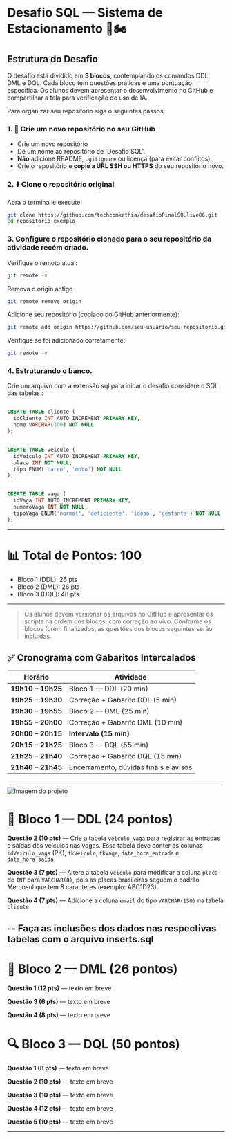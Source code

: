 
# Desafio SQL — Sistema de Estacionamento 🚗🏍️

## Estrutura do Desafio

O desafio está dividido em **3 blocos**, contemplando os comandos DDL, DML e DQL. Cada bloco tem questões práticas e uma pontuação específica. Os alunos devem apresentar o desenvolvimento no GitHub e compartilhar a tela para verificação do uso de IA.


Para organizar seu repositório siga o seguintes passos:
### 1. 🧾 Crie um novo repositório no seu GitHub
- Crie um novo repositório 
- Dê um nome ao repositório de 'Desafio SQL'.
- **Não** adicione README, `.gitignore` ou licença (para evitar conflitos).
- Crie o repositório e **copie a URL SSH ou HTTPS** do seu repositório novo.
### 2. ⬇️ Clone o repositório original
Abra o terminal e execute:

```bash
git clone https://github.com/techcomkathia/desafioFinalSQLlive06.git
cd repositorio-exemplo
```
### 3. Configure o repositório clonado para o seu repositório da atividade recém criado.
Verifique o remoto atual:

```bash
git remote -v
```
Remova o origin antigo
```bash
git remote remove origin
```

Adicione seu repositório (copiado do GitHub anteriormente):

```bash
git remote add origin https://github.com/seu-usuario/seu-repositorio.git
```

Verifique se foi adicionado corretamente:

```bash
git remote -v
```


### 4. Estruturando o banco.

Crie um arquivo com a extensão sql para inicar o desafio considere o SQL das tabelas :

```sql

CREATE TABLE cliente (
  idCliente INT AUTO_INCREMENT PRIMARY KEY,
  nome VARCHAR(100) NOT NULL
);


CREATE TABLE veiculo (
  idVeiculo INT AUTO_INCREMENT PRIMARY KEY,
  placa INT NOT NULL,
  tipo ENUM('carro', 'moto') NOT NULL
);


CREATE TABLE vaga (
  idVaga INT AUTO_INCREMENT PRIMARY KEY,
  numeroVaga INT NOT NULL,
  tipoVaga ENUM('normal', 'deficiente', 'idoso', 'gestante') NOT NULL
);

```

---

# 📊 Total de Pontos: 100

- Bloco 1 (DDL): 26 pts  
- Bloco 2 (DML): 26 pts  
- Bloco 3 (DQL): 48 pts  

---

> Os alunos devem versionar os arquivos no GitHub e apresentar os scripts na ordem dos blocos, com correção ao vivo.
Conforme os blocos forem finalizados, as questões dos blocos seguintes serão incluídas. 


## ✅ Cronograma com Gabaritos Intercalados

| Horário         | Atividade                                 |
|-----------------|--------------------------------------------|
| **19h10 – 19h25** | Bloco 1 — DDL (20 min)                    |
| **19h25 – 19h30** | Correção + Gabarito DDL (5 min)           |
| **19h30 – 19h55** | Bloco 2 — DML (25 min)                    |
| **19h55 – 20h00** | Correção + Gabarito DML (10 min)          |
| **20h00 – 20h15** | **Intervalo (15 min)**                    |
| **20h15 – 21h25** | Bloco 3 — DQL (55 min)                    |
| **21h25 – 21h40** | Correção + Gabarito DQL (15 min)          |
| **21h40 – 21h45** | Encerramento, dúvidas finais e avisos     |

---






![Imagem do projeto](diagrama.jpg)


# 🧱 Bloco 1 — DDL (24 pontos)

**Questão 2 (10 pts)** —  Crie a tabela `veiculo_vaga` para registrar as entradas e saídas dos veículos nas vagas. Essa tabela deve conter as colunas `idVeiculo_vaga` (PK), `fkVeiculo`, `fkVaga`, `data_hora_entrada` e `data_hora_saida`

**Questão 3 (7 pts)** — Altere a tabela `veiculo` para modificar a coluna `placa` de `INT` para `VARCHAR(8)`, pois as placas brasileiras seguem o padrão Mercosul que tem 8 caracteres (exemplo: ABC1D23).


**Questão 4 (7 pts)** —  Adicione a coluna `email` do tipo `VARCHAR(150)` na tabela `cliente`

--
Faça as inclusões dos dados nas respectivas tabelas com o arquivo inserts.sql
--

# 🧾 Bloco 2 — DML (26 pontos)

**Questão 1 (12 pts)** — texto em breve

**Questão 3 (6 pts)** — texto em breve

**Questão 4 (8 pts)** — texto em breve


# 🔍 Bloco 3 — DQL (50 pontos)

**Questão 1 (8 pts)** — texto em breve

**Questão 2 (10 pts)** — texto em breve

**Questão 3 (10 pts)** — texto em breve

**Questão 4 (12 pts)** — texto em breve

**Questão 5 (10 pts)** — texto em breve



---


